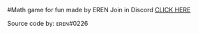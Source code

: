 #Math game for fun
made by EREN
Join in Discord [CLICK HERE](https://discord.gg/5qzsfbK3HG)

Source code by: ᴇʀᴇɴ#0226
